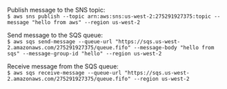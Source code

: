 Publish message to the SNS topic:<br>
```$ aws sns publish --topic arn:aws:sns:us-west-2:275291927375:topic --message "hello from aws" --region us-west-2```

Send message to the SQS queue:<br>
```$ aws sqs send-message --queue-url "https://sqs.us-west-2.amazonaws.com/275291927375/queue.fifo" --message-body "hello from sqs" --message-group-id "hello" --region us-west-2```

Receive message from the SQS queue:<br>
```$ aws sqs receive-message --queue-url "https://sqs.us-west-2.amazonaws.com/275291927375/queue.fifo" --region us-west-2  ```

